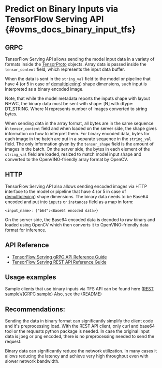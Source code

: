 # Predict on Binary Inputs via TensorFlow Serving API {#ovms_docs_binary_input_tfs}

## GRPC

TensorFlow Serving API allows sending the model input data in a variety of formats inside the [TensorProto](https://github.com/tensorflow/tensorflow/blob/master/tensorflow/core/framework/tensor.proto) objects.
Array data is passed inside the `tensor_content` field, which represents the input data buffer.

When the data is sent in the `string_val` field to the model or pipeline that have 4 (or 5 in case of [demultiplexing](demultiplexing.md)) shape dimensions, such input is interpreted as a binary encoded image. 

Note, that while the model metadata reports the inputs shape with layout NHWC, the binary data must be sent with 
shape: [N] with dtype: DT_STRING. Where N represents number of images converted to string bytes.

When sending data in the array format, all bytes are in the same sequence in `tensor_content` field and when loaded on the server side, the shape gives information on how to interpret them. For binary encoded data, bytes for each image in the batch are put in a separate sequence in the `string_val` field. The only information given by the `tensor_shape` field is the amount of images in the batch. On the server side, the bytes in each element of the `string_val` field are loaded, resized to match model input shape and converted to the OpenVINO-friendly array format by OpenCV.

## HTTP

TensorFlow Serving API also allows sending encoded images via HTTP interface to the model or pipeline that have 4 (or 5 in case of [demultiplexing](demultiplexing.md)) shape dimensions. The binary data needs to be Base64 encoded and put into `inputs` or `instances` field as a map in form:

```
<input_name>: {"b64":<Base64 encoded data>}
```

On the server side, the Base64 encoded data is decoded to raw binary and loaded using OpenCV which then converts it to OpenVINO-friendly data format for inference.
   
## API Reference
- [TensorFlow Serving gRPC API Reference Guide](./model_server_grpc_api_tfs.md)
- [TensorFlow Serving REST API Reference Guide](./model_server_rest_api_tfs.md)

## Usage examples

Sample clients that use binary inputs via TFS API can be found here ([REST sample](https://github.com/openvinotoolkit/model_server/blob/releases/2023/3/client/python/ovmsclient/samples/http_predict_binary_resnet.py))/([GRPC sample](https://github.com/openvinotoolkit/model_server/blob/releases/2023/3/client/python/ovmsclient/samples/grpc_predict_binary_resnet.py))
Also, see the ([README](https://github.com/openvinotoolkit/model_server/blob/releases/2023/3/client/python/ovmsclient/samples/README.md))


## Recommendations:

Sending the data in binary format can significantly simplify the client code and it's preprocessing load. With the REST API
client, only curl and base64 tool or the requests python package is needed. In case the original input data is jpeg or png 
encoded, there is no preprocessing needed to send the request.

Binary data can significantly reduce the network utilization. In many cases it allows reducing the latency and achieve
very high throughput even with slower network bandwidth.

